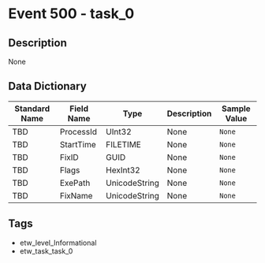 # Event 500 - task_0

## Description
None

## Data Dictionary
|Standard Name|Field Name|Type|Description|Sample Value|
|---|---|---|---|---|
|TBD|ProcessId|UInt32|None|`None`|
|TBD|StartTime|FILETIME|None|`None`|
|TBD|FixID|GUID|None|`None`|
|TBD|Flags|HexInt32|None|`None`|
|TBD|ExePath|UnicodeString|None|`None`|
|TBD|FixName|UnicodeString|None|`None`|

## Tags
* etw_level_Informational
* etw_task_task_0